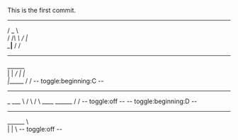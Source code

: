 This is the first commit.
   _____   
  /  _  \  
 /  /_\  \ 
/    |    \
\____|__  /
        \/ 
__________
\______   \
 |    |  _/
 |    |   \
 |______  /
        \/ 
-- toggle:beginning:C --
_________  
\_   ___ \ 
/    \  \/ 
\     \____
 \______  /
        \/ 
-- toggle:off --
-- toggle:beginning:D --
________   
\______ \  
 |    |  \ 
-- toggle:off --